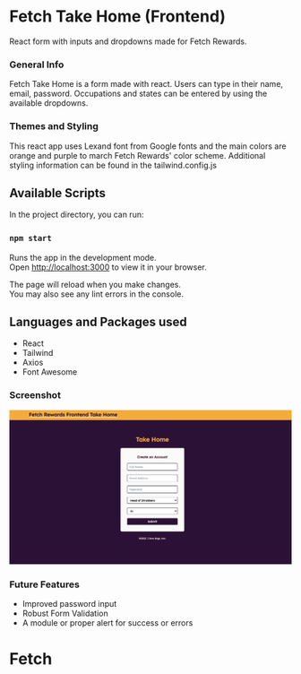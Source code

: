 # Fetch Take Home (Frontend)

React form with inputs and dropdowns made for Fetch Rewards.

### General Info

Fetch Take Home is a form made with react. Users can type in their name, email, password. Occupations and states can be entered by using the available dropdowns.

### Themes and Styling

This react app uses Lexand font from Google fonts and the main colors are orange and purple to march Fetch Rewards' color scheme. Additional styling information can be found in the tailwind.config.js

## Available Scripts

In the project directory, you can run:

### `npm start`

Runs the app in the development mode.\
Open [http://localhost:3000](http://localhost:3000) to view it in your browser.

The page will reload when you make changes.\
You may also see any lint errors in the console.

## Languages and Packages used

- React
- Tailwind
- Axios
- Font Awesome

### Screenshot

![screenshot](public/fetch.png "Screenshot")

### Future Features

- Improved password input
- Robust Form Validation
- A module or proper alert for success or errors

# Fetch
